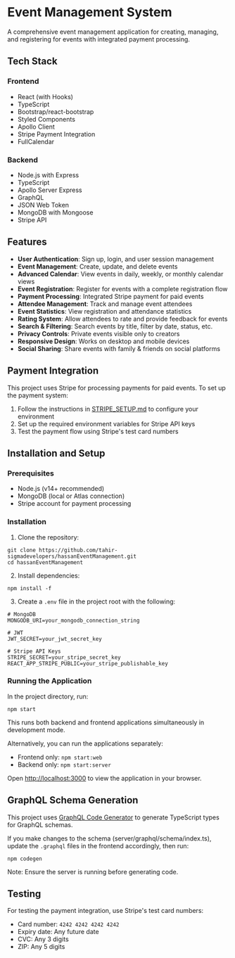 # Event Management System

A comprehensive event management application for creating, managing, and registering for events with integrated payment processing.

## Tech Stack

### Frontend

- React (with Hooks)
- TypeScript
- Bootstrap/react-bootstrap
- Styled Components
- Apollo Client
- Stripe Payment Integration
- FullCalendar

### Backend

- Node.js with Express
- TypeScript
- Apollo Server Express
- GraphQL
- JSON Web Token
- MongoDB with Mongoose
- Stripe API

## Features

- **User Authentication**: Sign up, login, and user session management
- **Event Management**: Create, update, and delete events
- **Advanced Calendar**: View events in daily, weekly, or monthly calendar views
- **Event Registration**: Register for events with a complete registration flow
- **Payment Processing**: Integrated Stripe payment for paid events
- **Attendee Management**: Track and manage event attendees
- **Event Statistics**: View registration and attendance statistics
- **Rating System**: Allow attendees to rate and provide feedback for events
- **Search & Filtering**: Search events by title, filter by date, status, etc.
- **Privacy Controls**: Private events visible only to creators
- **Responsive Design**: Works on desktop and mobile devices
- **Social Sharing**: Share events with family & friends on social platforms

## Payment Integration

This project uses Stripe for processing payments for paid events. To set up the payment system:

1. Follow the instructions in [STRIPE_SETUP.md](./STRIPE_SETUP.md) to configure your environment
2. Set up the required environment variables for Stripe API keys
3. Test the payment flow using Stripe's test card numbers

## Installation and Setup

### Prerequisites

- Node.js (v14+ recommended)
- MongoDB (local or Atlas connection)
- Stripe account for payment processing

### Installation

1. Clone the repository:
```
git clone https://github.com/tahir-sigmadevelopers/hassanEventManagement.git
cd hassanEventManagement
```

2. Install dependencies:
```
npm install -f
```

3. Create a `.env` file in the project root with the following:
```
# MongoDB
MONGODB_URI=your_mongodb_connection_string

# JWT
JWT_SECRET=your_jwt_secret_key

# Stripe API Keys
STRIPE_SECRET=your_stripe_secret_key
REACT_APP_STRIPE_PUBLIC=your_stripe_publishable_key
```

### Running the Application

In the project directory, run:

```
npm start
```

This runs both backend and frontend applications simultaneously in development mode.

Alternatively, you can run the applications separately:
- Frontend only: `npm start:web`
- Backend only: `npm start:server`

Open [http://localhost:3000](http://localhost:3000) to view the application in your browser.

## GraphQL Schema Generation

This project uses [GraphQL Code Generator](https://www.graphql-code-generator.com/docs/getting-started) to generate TypeScript types for GraphQL schemas.

If you make changes to the schema (server/graphql/schema/index.ts), update the `.graphql` files in the frontend accordingly, then run:

```
npm codegen
```

Note: Ensure the server is running before generating code.

## Testing

For testing the payment integration, use Stripe's test card numbers:
- Card number: `4242 4242 4242 4242`
- Expiry date: Any future date
- CVC: Any 3 digits
- ZIP: Any 5 digits
